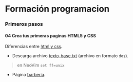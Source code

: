 # Formación programacion

### Primeros pasos

#### 04 Crea tus primeras paginas HTML5 y CSS

Diferencias entre [html y css](https://www.aluracursos.com/blog/html-css-javascript-cuales-son-las-diferencias).

- Descarga archivo [texto-base.txt](./texto-base.txt) (archivo en formato `dos`).

> en NeoVim `set ff=unix`

- Página [barbería](./index.html).
